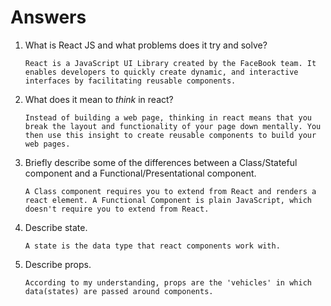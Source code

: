 # Answers

1.  What is React JS and what problems does it try and solve?

		React is a JavaScript UI Library created by the FaceBook team. It enables developers to quickly create dynamic, and interactive interfaces by facilitating reusable components.
		
1.  What does it mean to _think_ in react?

		Instead of building a web page, thinking in react means that you break the layout and functionality of your page down mentally. You then use this insight to create reusable components to build your web pages.

1.  Briefly describe some of the differences between a Class/Stateful component and a Functional/Presentational component.

		A Class component requires you to extend from React and renders a react element. A Functional Component is plain JavaScript, which doesn't require you to extend from React.

1.  Describe state.

		A state is the data type that react components work with.

1.  Describe props.

		According to my understanding, props are the 'vehicles' in which data(states) are passed around components.
